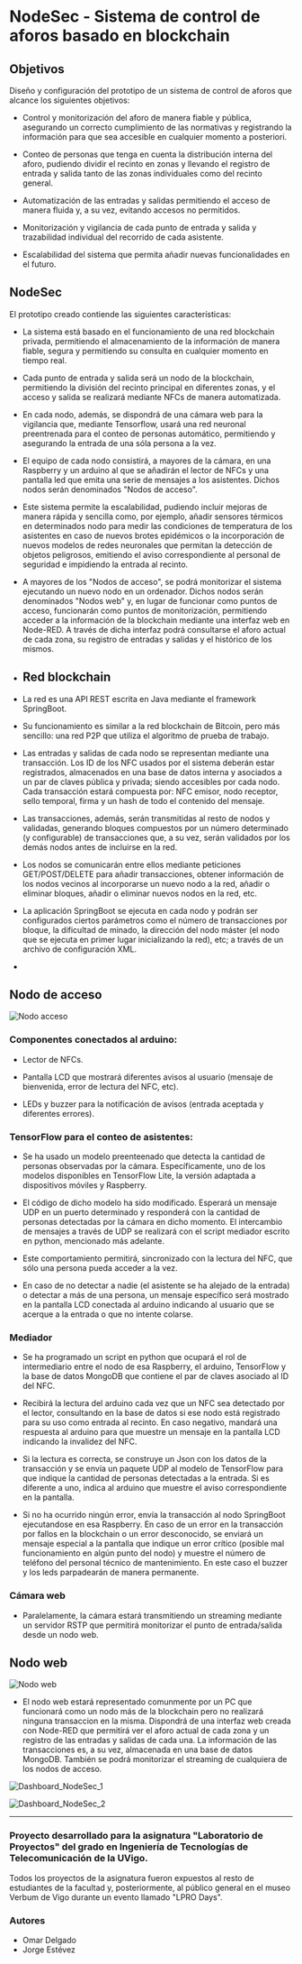 # NodeSec - Sistema de control de aforos basado en blockchain

## Objetivos

Diseño y configuración del prototipo de un sistema de control de aforos que alcance los siguientes objetivos:

- Control y monitorización del aforo de manera fiable y pública, asegurando un correcto cumplimiento de las normativas y registrando la información para que sea accesible en cualquier momento a posteriori. 

- Conteo de personas que tenga en cuenta la distribución interna del aforo, pudiendo dividir el recinto en zonas y llevando el registro de entrada y salida tanto de las zonas individuales como del recinto general.

- Automatización de las entradas y salidas permitiendo el acceso de manera fluida y, a su vez, evitando accesos no permitidos.

- Monitorización y vigilancia de cada punto de entrada y salida y trazabilidad individual del recorrido de cada asistente.

- Escalabilidad del sistema que permita añadir nuevas funcionalidades en el futuro.

## NodeSec

El prototipo creado contiende las siguientes características:

- La sistema está basado en el funcionamiento de una red blockchain privada, permitiendo el almacenamiento de la información de manera fiable, segura y permitiendo su consulta en cualquier momento en tiempo real.

- Cada punto de entrada y salida será un nodo de la blockchain, permitiendo la división del recinto principal en diferentes zonas, y el acceso y salida se realizará mediante NFCs de manera automatizada.

- En cada nodo, además, se dispondrá de una cámara web para la vigilancia que, mediante Tensorflow, usará una red neuronal preentrenada para el conteo de personas automático, permitiendo y asegurando la entrada de una sóla persona a la vez. 

- El equipo de cada nodo consistirá, a mayores de la cámara, en una Raspberry y un arduino al que se añadirán el lector de NFCs y una pantalla led que emita una serie de mensajes a los asistentes. Dichos nodos serán denominados "Nodos de acceso".

- Este sistema permite la escalabilidad, pudiendo incluir mejoras de manera rápida y sencilla como, por ejemplo, añadir sensores térmicos en determinados nodo para medir las condiciones de temperatura de los asistentes en caso de nuevos brotes epidémicos o la incorporación de nuevos modelos de redes neuronales que permitan la detección de objetos peligrosos, emitiendo el aviso correspondiente al personal de seguridad e impidiendo la entrada al recinto.

- A mayores de los "Nodos de acceso", se podrá monitorizar el sistema ejecutando un nuevo nodo en un ordenador. Dichos nodos serán denominados "Nodos web" y, en lugar de funcionar como puntos de acceso, funcionarán como puntos de monitorización, permitiendo acceder a la información de la blockchain mediante una interfaz web en Node-RED. A través de dicha interfaz podrá consultarse el aforo actual de cada zona, su registro de entradas y salidas y el histórico de los mismos.

- ## Red blockchain

- La red es una API REST escrita en Java mediante el framework SpringBoot.

- Su funcionamiento es similar a la red blockchain de Bitcoin, pero más sencillo: una red P2P que utiliza el algoritmo de prueba de trabajo.

- Las entradas y salidas de cada nodo se representan mediante una transacción. Los ID de los NFC usados por el sistema deberán estar registrados, almacenados en una base de datos interna y asociados a un par de claves pública y privada; siendo accesibles por cada nodo. Cada transacción estará compuesta por: NFC emisor, nodo receptor, sello temporal, firma y un hash de todo el contenido del mensaje.

- Las transacciones, además, serán transmitidas al resto de nodos y validadas, generando bloques compuestos por un número determinado (y configurable) de transacciones que, a su vez, serán validados por los demás nodos antes de incluirse en la red.

- Los nodos se comunicarán entre ellos mediante peticiones GET/POST/DELETE para añadir transacciones, obtener información de los nodos vecinos al incorporarse un nuevo nodo a la red, añadir o eliminar bloques, añadir o eliminar nuevos nodos en la red, etc.

- La aplicación SpringBoot se ejecuta en cada nodo y podrán ser configurados ciertos parámetros como el número de transacciones por bloque, la dificultad de minado, la dirección del nodo máster (el nodo que se ejecuta en primer lugar inicializando la red), etc; a través de un archivo de configuración XML.

- 
## Nodo de acceso

![Nodo acceso](https://github.com/omardl/NodeSec---Capacity-control-system-based-on-blockchain/assets/105445540/e7fba276-c165-484c-8120-a425c8953843)

### Componentes conectados al arduino:

- Lector de NFCs.

- Pantalla LCD que mostrará diferentes avisos al usuario (mensaje de bienvenida, error de lectura del NFC, etc).

- LEDs y buzzer para la notificación de avisos (entrada aceptada y diferentes errores).


### TensorFlow para el conteo de asistentes:

- Se ha usado un modelo preenteenado que detecta la cantidad de personas observadas por la cámara. Específicamente, uno de los modelos disponibles en TensorFlow Lite, la versión adaptada a dispositivos móviles y Raspberry.

- El código de dicho modelo ha sido modificado. Esperará un mensaje UDP en un puerto determinado y responderá con la cantidad de personas detectadas por la cámara en dicho momento. El intercambio de mensajes a través de UDP se realizará con el script mediador escrito en python, mencionado más adelante.

- Este comportamiento permitirá, sincronizado con la lectura del NFC, que sólo una persona pueda acceder a la vez.

- En caso de no detectar a nadie (el asistente se ha alejado de la entrada) o detectar a más de una persona, un mensaje específico será mostrado en la pantalla LCD conectada al arduino indicando al usuario que se acerque a la entrada o que no intente colarse.


### Mediador

- Se ha programado un script en python que ocupará el rol de intermediario entre el nodo de esa Raspberry, el arduino, TensorFlow y la base de datos MongoDB que contiene el par de claves asociado al ID del NFC.

- Recibirá la lectura del arduino cada vez que un NFC sea detectado por el lector, consultando en la base de datos si ese nodo está registrado para su uso como entrada al recinto. En caso negativo, mandará una respuesta al arduino para que muestre un mensaje en la pantalla LCD indicando la invalidez del NFC.

- Si la lectura es correcta, se construye un Json con los datos de la transacción y se envía un paquete UDP al modelo de TensorFlow para que indique la cantidad de personas detectadas a la entrada. Si es diferente a uno, indica al arduino que muestre el aviso correspondiente en la pantalla. 

- Si no ha ocurrido ningún error, envía la transacción al nodo SpringBoot ejecutandose en esa Raspberry. En caso de un error en la transacción por fallos en la blockchain o un error desconocido, se enviará un mensaje especial a la pantalla que indique un error crítico (posible mal funcionamiento en algún punto del nodo) y muestre el número de teléfono del personal técnico de mantenimiento. En este caso el buzzer y los leds parpadearán de manera permanente.

### Cámara web

- Paralelamente, la cámara estará transmitiendo un streaming mediante un servidor RSTP que permitirá monitorizar el punto de entrada/salida desde un nodo web.


## Nodo web

![Nodo web](https://github.com/omardl/NodeSec---Capacity-control-system-based-on-blockchain/assets/105445540/7189f581-e9fc-4d17-a7d4-7dce39f5cb14)

- El nodo web estará representado comunmente por un PC que funcionará como un nodo más de la blockchain pero no realizará ninguna transaccion en la misma. Dispondrá de una interfaz web creada con Node-RED que permitirá ver el aforo actual de cada zona y un registro de las entradas y salidas de cada una. La información de las transacciones es, a su vez, almacenada en una base de datos MongoDB. También se podrá monitorizar el streaming de cualquiera de los nodos de acceso.

![Dashboard_NodeSec_1](https://github.com/omardl/NodeSec---Capacity-control-system-based-on-blockchain/assets/105445540/e5550e36-7a83-4f72-884c-409d8fd2b236)

![Dashboard_NodeSec_2](https://github.com/omardl/NodeSec---Capacity-control-system-based-on-blockchain/assets/105445540/99c00ff4-0d66-4b94-8312-c8e11d91d18c)

------------

### Proyecto desarrollado para la asignatura "Laboratorio de Proyectos" del grado en Ingeniería de Tecnologías de Telecomunicación de la UVigo. 
Todos los proyectos de la asignatura fueron expuestos al resto de estudiantes de la facultad y, posteriormente, al público general en el museo Verbum de Vigo durante un evento llamado "LPRO Days".


### Autores
- Omar Delgado
- Jorge Estévez

